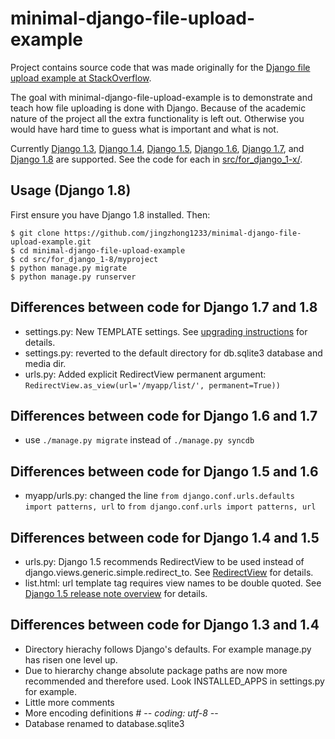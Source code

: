 minimal-django-file-upload-example
==================================

Project contains source code that was made originally for the [Django file upload example at StackOverflow](http://stackoverflow.com/questions/5871730/need-a-minimal-django-file-upload-example).

The goal with minimal-django-file-upload-example is to demonstrate and teach how file uploading is done with Django. Because of the academic nature of the project all the extra functionality is left out. Otherwise you would have hard time to guess what is important and what is not.

Currently [Django 1.3](https://docs.djangoproject.com/en/dev/releases/1.3/), [Django 1.4](https://docs.djangoproject.com/en/dev/releases/1.4/), [Django 1.5](https://docs.djangoproject.com/en/dev/releases/1.5/), [Django 1.6](https://docs.djangoproject.com/en/dev/releases/1.6/), [Django 1.7](https://docs.djangoproject.com/en/dev/releases/1.7/), and [Django 1.8](https://docs.djangoproject.com/en/dev/releases/1.8/) are supported. See the code for each in [src/for_django_1-x/](https://github.com/doph/minimal-django-file-upload-example/tree/master/src).

Usage (Django 1.8)
------------------
First ensure you have Django 1.8 installed. Then:

    $ git clone https://github.com/jingzhong1233/minimal-django-file-upload-example.git
	$ cd minimal-django-file-upload-example
	$ cd src/for_django_1-8/myproject
	$ python manage.py migrate
	$ python manage.py runserver


Differences between code for Django 1.7 and 1.8
-----------------------------------------------
- settings.py: New TEMPLATE settings. See [upgrading instructions](https://docs.djangoproject.com/en/1.8/ref/templates/upgrading/) for details.
- settings.py: reverted to the default directory for db.sqlite3 database and  media dir.
- urls.py: Added explicit RedirectView permanent argument: `RedirectView.as_view(url='/myapp/list/', permanent=True))`


Differences between code for Django 1.6 and 1.7
-----------------------------------------------
- use `./manage.py migrate` instead of `./manage.py syncdb`


Differences between code for Django 1.5 and 1.6
-----------------------------------------------
- myapp/urls.py: changed the line `from django.conf.urls.defaults import patterns, url` to `from django.conf.urls import patterns, url`


Differences between code for Django 1.4 and 1.5
-----------------------------------------------
- urls.py: Django 1.5 recommends RedirectView to be used instead of django.views.generic.simple.redirect_to. See [RedirectView](https://docs.djangoproject.com/en/1.5/ref/class-based-views/base/#redirectview) for details.
- list.html: url template tag requires view names to be double quoted. See [Django 1.5 release note overview](https://docs.djangoproject.com/en/dev/releases/1.5/#overview) for details.


Differences between code for Django 1.3 and 1.4
-----------------------------------------------
- Directory hierachy follows Django's defaults. For example manage.py has risen one level up.
- Due to hierarchy change absolute package paths are now more recommended and therefore used. Look INSTALLED_APPS in settings.py for example.
- Little more comments
- More encoding definitions # -*- coding: utf-8 -*-
- Database renamed to database.sqlite3
